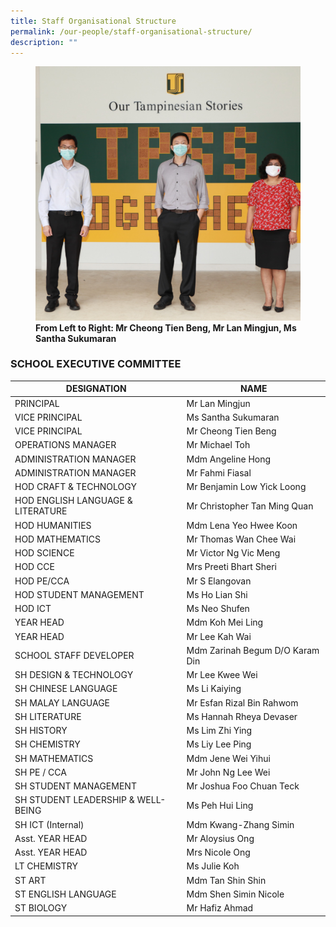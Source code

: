 ```yaml
---
title: Staff Organisational Structure
permalink: /our-people/staff-organisational-structure/
description: ""
---
```

<figure>
<img src="/images/School%20Leaders_Website.jpg">
<figcaption> <strong>From Left to Right: Mr Cheong Tien Beng, Mr Lan Mingjun, Ms Santha Sukumaran</strong> </figcaption>
</figure>

### SCHOOL EXECUTIVE COMMITTEE

| DESIGNATION                                	| NAME                            	|
|--------------------------------------------	|---------------------------------	|
| PRINCIPAL                                  	| Mr Lan Mingjun                  	|
| VICE PRINCIPAL                             	| Ms Santha Sukumaran             	|
| VICE PRINCIPAL                             	| Mr Cheong Tien Beng             	|
| OPERATIONS MANAGER                         	| Mr Michael Toh                  	|
| ADMINISTRATION MANAGER                     	| Mdm Angeline Hong               	|
| ADMINISTRATION MANAGER                     	| Mr Fahmi Fiasal                 	|
| HOD CRAFT & TECHNOLOGY                     	| Mr Benjamin Low Yick Loong      	|
| HOD ENGLISH LANGUAGE & LITERATURE          	| Mr Christopher Tan Ming Quan    	|
| HOD HUMANITIES                             	| Mdm Lena Yeo Hwee Koon          	|
| HOD MATHEMATICS                            	| Mr Thomas Wan Chee Wai          	|
| HOD SCIENCE                                	| Mr Victor Ng Vic Meng           	|
| HOD CCE                                    	| Mrs Preeti Bhart Sheri          	|
| HOD PE/CCA                                 	| Mr S Elangovan                  	|
| HOD STUDENT MANAGEMENT                     	| Ms Ho Lian Shi                  	|
| HOD ICT                                    	| Ms Neo Shufen                   	|
| YEAR HEAD                                  	| Mdm Koh Mei Ling                	|
| YEAR HEAD                                  	| Mr Lee Kah Wai                  	|
| SCHOOL STAFF DEVELOPER                     	| Mdm Zarinah Begum D/O Karam Din 	|
| SH DESIGN & TECHNOLOGY                     	| Mr Lee Kwee Wei                 	|
| SH CHINESE LANGUAGE                        	| Ms Li Kaiying                   	|
| SH MALAY LANGUAGE                          	| Mr Esfan Rizal Bin Rahwom       	|
| SH LITERATURE                              	| Ms Hannah Rheya Devaser         	|
| SH HISTORY                                 	| Ms Lim Zhi Ying                 	|
| SH CHEMISTRY                               	| Ms Liy Lee Ping                 	|
| SH MATHEMATICS                             	| Mdm Jene Wei Yihui              	|
| SH PE / CCA                                	| Mr John Ng Lee Wei              	|
| SH STUDENT MANAGEMENT                      	| Mr Joshua Foo Chuan Teck        	|
| SH STUDENT LEADERSHIP & WELL-BEING 	| Ms Peh Hui Ling                 	|
| SH ICT (Internal)                          	| Mdm Kwang-Zhang Simin           	|
| Asst. YEAR HEAD                            	| Mr Aloysius Ong                 	|
| Asst. YEAR HEAD                            	| Mrs Nicole Ong                  	|
| LT CHEMISTRY                               	| Ms Julie Koh                    	|
| ST ART                                     	| Mdm Tan Shin Shin               	|
| ST ENGLISH LANGUAGE                        	| Mdm Shen Simin Nicole           	|
| ST BIOLOGY                                 	| Mr Hafiz Ahmad                  	|